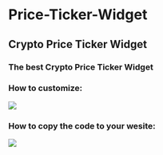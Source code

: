 # Price-Ticker-Widget #

## Crypto Price Ticker Widget ##

### The best Crypto Price Ticker Widget ###


### How to customize: ###

![](https://github.com/PlasBit/Price-Ticker-Widget/blob/main/CustomTicker.gif)


### How to copy the code to your wesite: ###



![](https://github.com/PlasBit/Price-Ticker-Widget/blob/main/CopyTicker.gif)

